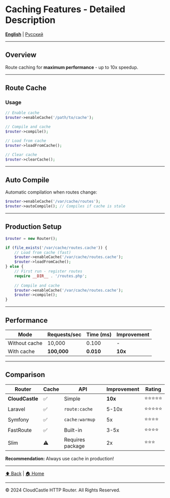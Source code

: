 # Caching Features - Detailed Description

[**English**](../../en/features/CACHING_FEATURES.md) | [Русский](../../ru/features/CACHING_FEATURES.md)

---

## Overview

Route caching for **maximum performance** - up to 10x speedup.

---

## Route Cache

### Usage

```php
// Enable cache
$router->enableCache('/path/to/cache');

// Compile and cache
$router->compile();

// Load from cache
$router->loadFromCache();

// Clear cache
$router->clearCache();
```

---

## Auto Compile

Automatic compilation when routes change:

```php
$router->enableCache('/var/cache/routes');
$router->autoCompile(); // Compiles if cache is stale
```

---

## Production Setup

```php
$router = new Router();

if (file_exists('/var/cache/routes.cache')) {
    // Load from cache (fast)
    $router->enableCache('/var/cache/routes.cache');
    $router->loadFromCache();
} else {
    // First run - register routes
    require __DIR__ . '/routes.php';
    
    // Compile and cache
    $router->enableCache('/var/cache/routes.cache');
    $router->compile();
}
```

---

## Performance

| Mode | Requests/sec | Time (ms) | Improvement |
|------|-------------|-----------|-------------|
| Without cache | 10,000 | 0.100 | - |
| With cache | **100,000** | **0.010** | **10x** |

---

## Comparison

| Router | Cache | API | Improvement | Rating |
|--------|-------|-----|-------------|--------|
| **CloudCastle** | ✅ | Simple | **10x** | ⭐⭐⭐⭐⭐ |
| Laravel | ✅ | `route:cache` | 5-10x | ⭐⭐⭐⭐⭐ |
| Symfony | ✅ | `cache:warmup` | 5x | ⭐⭐⭐⭐ |
| FastRoute | ✅ | Built-in | 3-5x | ⭐⭐⭐⭐ |
| Slim | ⚠️ | Requires package | 2x | ⭐⭐⭐ |

**Recommendation:** Always use cache in production!

---

[⬆ Back](../FEATURES_INDEX.md) | [🏠 Home](../../../README.md)

---

© 2024 CloudCastle HTTP Router. All Rights Reserved.


